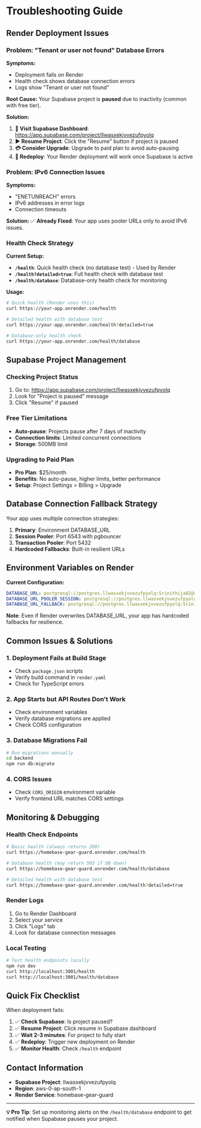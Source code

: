 # Troubleshooting Guide

## Render Deployment Issues

### Problem: "Tenant or user not found" Database Errors

**Symptoms:**
- Deployment fails on Render
- Health check shows database connection errors
- Logs show "Tenant or user not found"

**Root Cause:**
Your Supabase project is **paused** due to inactivity (common with free tier).

**Solution:**
1. **🔗 Visit Supabase Dashboard**: https://app.supabase.com/project/llwasxekjvvezufpyolq
2. **▶️ Resume Project**: Click the "Resume" button if project is paused
3. **💳 Consider Upgrade**: Upgrade to paid plan to avoid auto-pausing
4. **🔄 Redeploy**: Your Render deployment will work once Supabase is active

### Problem: IPv6 Connection Issues

**Symptoms:**
- "ENETUNREACH" errors
- IPv6 addresses in error logs
- Connection timeouts

**Solution:**
✅ **Already Fixed**: Your app uses pooler URLs only to avoid IPv6 issues.

### Health Check Strategy

**Current Setup:**
- **`/health`**: Quick health check (no database test) - Used by Render
- **`/health?detailed=true`**: Full health check with database test
- **`/health/database`**: Database-only health check for monitoring

**Usage:**
```bash
# Quick health (Render uses this)
curl https://your-app.onrender.com/health

# Detailed health with database test
curl https://your-app.onrender.com/health?detailed=true

# Database-only health check
curl https://your-app.onrender.com/health/database
```

## Supabase Project Management

### Checking Project Status
1. Go to: https://app.supabase.com/project/llwasxekjvvezufpyolq
2. Look for "Project is paused" message
3. Click "Resume" if paused

### Free Tier Limitations
- **Auto-pause**: Projects pause after 7 days of inactivity
- **Connection limits**: Limited concurrent connections
- **Storage**: 500MB limit

### Upgrading to Paid Plan
- **Pro Plan**: $25/month
- **Benefits**: No auto-pause, higher limits, better performance
- **Setup**: Project Settings > Billing > Upgrade

## Database Connection Fallback Strategy

Your app uses multiple connection strategies:

1. **Primary**: Environment DATABASE_URL
2. **Session Pooler**: Port 6543 with pgbouncer
3. **Transaction Pooler**: Port 5432 
4. **Hardcoded Fallbacks**: Built-in resilient URLs

## Environment Variables on Render

**Current Configuration:**
```yaml
DATABASE_URL: postgresql://postgres.llwasxekjvvezufpyolq:Srinithija02@aws-0-ap-south-1.pooler.supabase.com:5432/postgres?sslmode=require
DATABASE_URL_POOLER_SESSION: postgresql://postgres.llwasxekjvvezufpyolq:Srinithija02@aws-0-ap-south-1.pooler.supabase.com:6543/postgres?pgbouncer=true
DATABASE_URL_FALLBACK: postgresql://postgres.llwasxekjvvezufpyolq:Srinithija02@aws-0-ap-south-1.pooler.supabase.com:5432/postgres?sslmode=require&connect_timeout=10
```

**Note**: Even if Render overwrites DATABASE_URL, your app has hardcoded fallbacks for resilience.

## Common Issues & Solutions

### 1. Deployment Fails at Build Stage
- Check `package.json` scripts
- Verify build command in `render.yaml`
- Check for TypeScript errors

### 2. App Starts but API Routes Don't Work
- Check environment variables
- Verify database migrations are applied
- Check CORS configuration

### 3. Database Migrations Fail
```bash
# Run migrations manually
cd backend
npm run db:migrate
```

### 4. CORS Issues
- Check `CORS_ORIGIN` environment variable
- Verify frontend URL matches CORS settings

## Monitoring & Debugging

### Health Check Endpoints
```bash
# Basic health (always returns 200)
curl https://homebase-gear-guard.onrender.com/health

# Database health (may return 503 if DB down)
curl https://homebase-gear-guard.onrender.com/health/database

# Detailed health with database test
curl https://homebase-gear-guard.onrender.com/health?detailed=true
```

### Render Logs
1. Go to Render Dashboard
2. Select your service
3. Click "Logs" tab
4. Look for database connection messages

### Local Testing
```bash
# Test health endpoints locally
npm run dev
curl http://localhost:3001/health
curl http://localhost:3001/health/database
```

## Quick Fix Checklist

When deployment fails:

1. ✅ **Check Supabase**: Is project paused?
2. ✅ **Resume Project**: Click resume in Supabase dashboard
3. ✅ **Wait 2-3 minutes**: For project to fully start
4. ✅ **Redeploy**: Trigger new deployment on Render
5. ✅ **Monitor Health**: Check `/health` endpoint

## Contact Information

- **Supabase Project**: llwasxekjvvezufpyolq
- **Region**: aws-0-ap-south-1
- **Render Service**: homebase-gear-guard

---

**💡 Pro Tip**: Set up monitoring alerts on the `/health/database` endpoint to get notified when Supabase pauses your project.